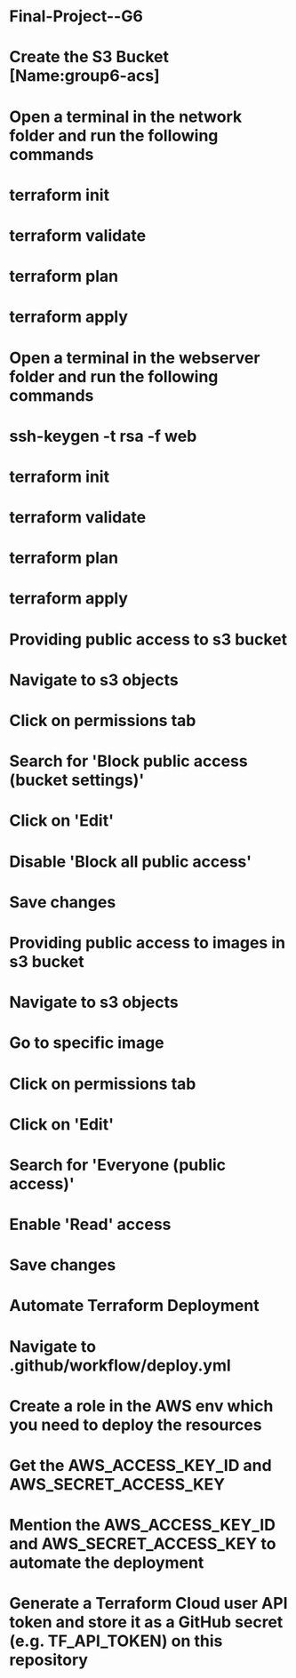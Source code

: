 # Final-Project--G6

# Create the S3 Bucket [Name:group6-acs]
# Open a terminal in the network folder and run the following commands 
#       terraform init
#		terraform validate
#		terraform plan
#		terraform apply
# Open a terminal in the webserver folder and run the following commands
#       ssh-keygen -t rsa  -f web
#       terraform init
#		terraform validate
#		terraform plan
#		terraform apply


# Providing public access to s3 bucket
#
# Navigate to s3 objects
# Click on permissions tab
# Search for 'Block public access (bucket settings)'
# Click on 'Edit'
# Disable 'Block all public access'
# Save changes


# Providing public access to images in s3 bucket
#
# Navigate to s3 objects
# Go to specific image
# Click on permissions tab
# Click on 'Edit'
# Search for 'Everyone (public access)'
# Enable 'Read' access
# Save changes

# Automate Terraform Deployment
#
# Navigate to .github/workflow/deploy.yml
# Create a role in the AWS env which you need to deploy the resources
# Get the AWS_ACCESS_KEY_ID and AWS_SECRET_ACCESS_KEY
# Mention the AWS_ACCESS_KEY_ID and AWS_SECRET_ACCESS_KEY to automate the deployment
# Generate a Terraform Cloud user API token and store it as a GitHub secret (e.g. TF_API_TOKEN) on this repository




